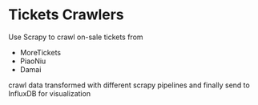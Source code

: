 # Tickets Crawlers 

Use Scrapy to crawl on-sale tickets from 
- MoreTickets
- PiaoNiu
- Damai

crawl data transformed with different scrapy pipelines and finally send to InfluxDB for visualization
